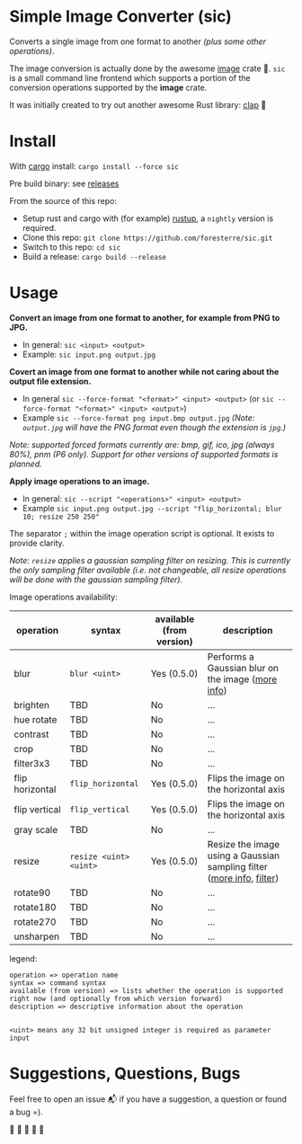 # Simple Image Converter (sic)
Converts a single image from one format to another _(plus some other operations)_.

The image conversion is actually done by the awesome [image](https://crates.io/crates/image) crate  :balloon:.
`sic` is a small command line frontend which supports a portion of the conversion operations supported by the __image__ crate.

It was initially created to try out another awesome Rust library:  [clap](https://crates.io/crates/clap) :tada:


# Install

With [cargo](https://crates.io/crates/sic) install: `cargo install --force sic`

Pre build binary: see [releases](https://github.com/foresterre/sic/releases)

From the source of this repo:
- Setup rust and cargo with (for example) [rustup](https://rustup.rs/), a `nightly` version is required.
- Clone this repo: `git clone https://github.com/foresterre/sic.git`
- Switch to this repo: `cd sic`
- Build a release: `cargo build --release`


# Usage

**Convert an image from one format to another, for example from PNG to JPG.**
* In general: `sic <input> <output>`
* Example: `sic input.png output.jpg`

**Covert an image from one format to another while not caring about the output file extension.**
* In general `sic --force-format "<format>" <input> <output>` (or  `sic --force-format "<format>" <input> <output>`)
* Example `sic --force-format png input.bmp output.jpg` _(Note: `output.jpg` will have the PNG format even though the extension is `jpg`.)_

_Note: supported forced formats currently are: bmp, gif, ico, jpg (always 80%), pnm (P6 only). Support for other versions of supported formats is planned._

**Apply image operations to an image.**
* In general: `sic --script "<operations>" <input> <output> `
* Example `sic input.png output.jpg --script "flip_horizontal; blur 10; resize 250 250"`

The separator `;` within the image operation script is optional. It exists to provide clarity.  

_Note: `resize` applies a gaussian sampling filter on resizing. This is currently the only sampling filter available (i.e. not changeable, all resize operations will be done with the gaussian sampling filter)._

Image operations availability:


|operation|syntax|available (from version)|description|
|---|---|---|---|
|blur               | `blur <uint>`           | Yes (0.5.0) 	 | Performs a Gaussian blur on the image ([more info](https://docs.rs/image/0.19.0/image/imageops/fn.blur.html)) |
|brighten           | TBD                     | No               | ... |
|hue rotate         | TBD                     | No               | ... |
|contrast           | TBD                     | No               | ... |
|crop               | TBD                     | No               | ... |
|filter3x3          | TBD                     | No               | ... |
|flip horizontal    | `flip_horizontal`       | Yes (0.5.0) 	 | Flips the image on the horizontal axis |
|flip vertical      | `flip_vertical`         | Yes (0.5.0) 	 | Flips the image on the horizontal axis |
|gray scale         | TBD                     | No               | ... |
|resize             | `resize <uint> <uint>`  | Yes (0.5.0) 	 | Resize the image using a Gaussian sampling filter ([more info](https://docs.rs/image/0.19.0/image/imageops/fn.resize.html), [filter](https://docs.rs/image/0.19.0/image/enum.FilterType.html#variant.Gaussian)) |
|rotate90           | TBD                     | No               | ... |
|rotate180          | TBD                     | No               | ... |
|rotate270          | TBD                     | No               | ... |
|unsharpen          | TBD                     | No               | ... |

legend:
```
operation => operation name
syntax => command syntax
available (from version) => lists whether the operation is supported right now (and optionally from which version forward)
description => descriptive information about the operation


<uint> means any 32 bit unsigned integer is required as parameter input
```

# Suggestions, Questions, Bugs

Feel free to open an issue :mailbox_with_mail: if you have a suggestion, a question or found a bug =).

:musical_keyboard: :guitar: :trumpet: :violin: :saxophone: